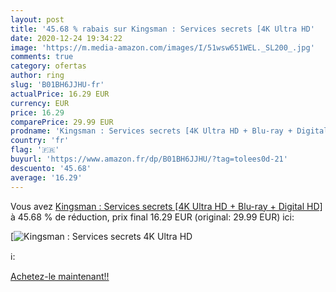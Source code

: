 ```yaml
---
layout: post
title: '45.68 % rabais sur Kingsman : Services secrets [4K Ultra HD'
date: 2020-12-24 19:34:22
image: 'https://m.media-amazon.com/images/I/51wsw651WEL._SL200_.jpg'
comments: true
category: ofertas
author: ring
slug: 'B01BH6JJHU-fr'
actualPrice: 16.29 EUR
currency: EUR
price: 16.29
comparePrice: 29.99 EUR
prodname: 'Kingsman : Services secrets [4K Ultra HD + Blu-ray + Digital HD]'
country: 'fr'
flag: '🇫🇷'
buyurl: 'https://www.amazon.fr/dp/B01BH6JJHU/?tag=tolees0d-21'
descuento: '45.68'
average: '16.29'
---
```


Vous avez [Kingsman : Services secrets [4K Ultra HD + Blu-ray + Digital HD]](https://www.amazon.fr/dp/B01BH6JJHU/?tag=tolees0d-21)  à  45.68 % de réduction, prix final  16.29 EUR (original: 29.99 EUR) ici:

[![Kingsman : Services secrets [4K Ultra HD](https://m.media-amazon.com/images/I/51wsw651WEL._SL200_.jpg)](https://www.amazon.fr/dp/B01BH6JJHU/?tag=tolees0d-21)

ℹ️:


[Achetez-le maintenant!!](https://www.amazon.fr/dp/B01BH6JJHU/?tag=tolees0d-21)

